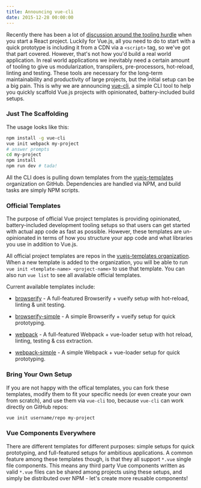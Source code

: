 ```yaml
---
title: Announcing vue-cli
date: 2015-12-28 00:00:00
---
```


Recently there has been a lot of [discussion around the tooling hurdle](https://medium.com/@ericclemmons/javascript-fatigue-48d4011b6fc4#.chg95e5p6) when you start a React project. Luckily for Vue.js, all you need to do to start with a quick prototype is including it from a CDN via a `<script>` tag, so we've got that part covered. However, that's not how you'd build a real world application. In real world applications we inevitably need a certain amount of tooling to give us modularization, transpilers, pre-processors, hot-reload, linting and testing. These tools are necessary for the long-term maintainability and productivity of large projects, but the initial setup can be a big pain. This is why we are announcing [vue-cli](https://github.com/vuejs/vue-cli), a simple CLI tool to help you quickly scaffold Vue.js projects with opinionated, battery-included build setups.

<!-- more -->

### Just The Scaffolding

The usage looks like this:

``` bash
npm install -g vue-cli
vue init webpack my-project
# answer prompts
cd my-project
npm install
npm run dev # tada!
```

All the CLI does is pulling down templates from the [vuejs-templates](https://github.com/vuejs-templates) organization on GitHub. Dependencies are handled via NPM, and build tasks are simply NPM scripts.

### Official Templates

The purpose of official Vue project templates is providing opinionated, battery-included development tooling setups so that users can get started with actual app code as fast as possible. However, these templates are un-opinionated in terms of how you structure your app code and what libraries you use in addition to Vue.js.

All official project templates are repos in the [vuejs-templates organization](https://github.com/vuejs-templates). When a new template is added to the organization, you will be able to run `vue init <template-name> <project-name>` to use that template. You can also run `vue list` to see all available official templates.

Current available templates include:

- [browserify](https://github.com/vuejs-templates/browserify) - A full-featured Browserify + vueify setup with hot-reload, linting & unit testing.

- [browserify-simple](https://github.com/vuejs-templates/browserify-simple) - A simple Browserify + vueify setup for quick prototyping.

- [webpack](https://github.com/vuejs-templates/webpack) - A full-featured Webpack + vue-loader setup with hot reload, linting, testing & css extraction.

- [webpack-simple](https://github.com/vuejs-templates/webpack) - A simple Webpack + vue-loader setup for quick prototyping.

### Bring Your Own Setup

If you are not happy with the offical templates, you can fork these templates, modify them to fit your specific needs (or even create your own from scratch), and use them via `vue-cli` too, because `vue-cli` can work directly on GitHub repos:

``` bash
vue init username/repo my-project
```

### Vue Components Everywhere

There are different templates for different purposes: simple setups for quick prototyping, and full-featured setups for ambitious applications. A common feature among these templates though, is that they all support `*.vue` single file components. This means any third party Vue components written as valid `*.vue` files can be shared among projects using these setups, and simply be distributed over NPM - let's create more reusable components!
